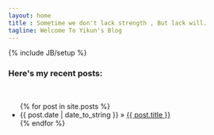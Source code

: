```yaml
---
layout: home
title : Sometime we don't lack strength , But lack will.
tagline: Welcome To Yikun's Blog
---
```

{% include JB/setup %}


### Here's my recent posts: 

<br>
<ul class="posts">
  {% for post in site.posts %}
    <li><span>{{ post.date | date_to_string }}</span> &raquo; <a href="{{ BASE_PATH }}{{ post.url }}">{{ post.title }}</a></li>
  {% endfor %}
</ul>


